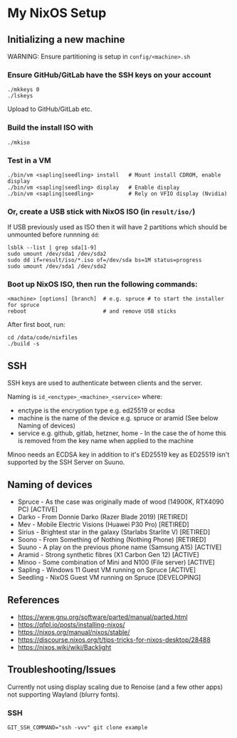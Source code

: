 # My NixOS Setup

## Initializing a new machine

WARNING: Ensure partitioning is setup in `config/<machine>.sh`

### Ensure GitHub/GitLab have the SSH keys on your account
```
./mkkeys 0
./lskeys
```
Upload to GitHub/GitLab etc.

### Build the install ISO with
```
./mkiso
```
### Test in a VM
```
./bin/vm <sapling|seedling> install   # Mount install CDROM, enable display
./bin/vm <sapling|seedling> display   # Enable display
./bin/vm <sapling|seedling>           # Rely on VFIO display (Nvidia)
```

### Or, create a USB stick with NixOS ISO (in `result/iso/`)

If USB previously used as ISO then it will have 2 partitions which should be
unmounted before runnning `dd`:
```
lsblk --list | grep sda[1-9]
sudo umount /dev/sda1 /dev/sda2
sudo dd if=result/iso/*.iso of=/dev/sda bs=1M status=progress
sudo umount /dev/sda1 /dev/sda2
```

### Boot up NixOS ISO, then run the following commands:
```
<machine> [options] [branch]  # e.g. spruce # to start the installer for spruce
reboot                        # and remove USB sticks
```

After first boot, run:
```
cd /data/code/nixfiles
./build -s
```

## SSH

SSH keys are used to authenticate between clients and the server.

Naming is `id_<enctype>_<machine>_<service>`
where:
* enctype is the encryption type e.g. ed25519 or ecdsa
* machine is the name of the device e.g. spruce or aramid (See below Naming of devices)
* service e.g. github, gitlab, hetzner, home - In the case the of home this is removed
  from the key name when applied to the machine

Minoo needs an ECDSA key in addition to it's ED25519 key as ED25519 isn't
supported by the SSH Server on Suuno.


## Naming of devices
* Spruce - As the case was originally made of wood (14900K, RTX4090 PC) [ACTIVE]
* Darko - From Donnie Darko (Razer Blade 2019) [RETIRED]
* Mev - Mobile Electric Visions (Huawei P30 Pro) [RETIRED]
* Sirius - Brightest star in the galaxy (Starlabs Starlite V) [RETIRED]
* Soono - From Something of Nothing (Nothing Phone) [RETIRED]
* Suuno - A play on the previous phone name (Samsung A15) [ACTIVE]
* Aramid - Strong synthetic fibres (X1 Carbon Gen 12) [ACTIVE]
* Minoo - Some combination of Mini and N100 (File server) [ACTIVE]
* Sapling - Windows 11 Guest VM running on Spruce [ACTIVE]
* Seedling - NixOS Guest VM running on Spruce [DEVELOPING]

## References
* https://www.gnu.org/software/parted/manual/parted.html
* https://qfpl.io/posts/installing-nixos/
* https://nixos.org/manual/nixos/stable/
* https://discourse.nixos.org/t/tips-tricks-for-nixos-desktop/28488
* https://nixos.wiki/wiki/Backlight

## Troubleshooting/Issues

Currently not using display scaling due to Renoise (and a few other apps) not
supporting Wayland (blurry fonts).

### SSH

`GIT_SSH_COMMAND="ssh -vvv" git clone example`